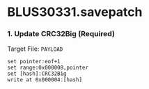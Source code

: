 # BLUS30331.savepatch

### 1. Update CRC32Big (Required)

Target File: `PAYLOAD`

```
set pointer:eof+1
set range:0x000008,pointer
set [hash]:CRC32Big
write at 0x000004:[hash]
```

